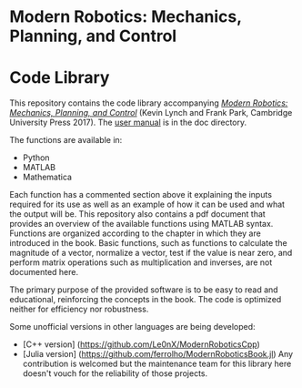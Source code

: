 # Modern Robotics:  Mechanics, Planning, and Control
# Code Library

This repository contains the code library accompanying [_Modern Robotics: 
Mechanics, Planning, and Control_](http://modernrobotics.org) (Kevin Lynch 
and Frank Park, Cambridge University Press 2017). The 
[user manual](/doc/MRlib.pdf) is in the doc directory.

The functions are available in:

* Python
* MATLAB
* Mathematica

Each function has a commented section above it explaining the inputs required for its use as well as an example of how it can be used and what the output will be. This repository also contains a pdf document that provides an overview of the available functions using MATLAB syntax. Functions are organized according to the chapter in which they are introduced in the book. Basic functions, such as functions to calculate the magnitude of a vector, normalize a vector, test if the value is near zero, and perform matrix operations such as multiplication and inverses, are not documented here.

The primary purpose of the provided software is to be easy to read and educational, reinforcing the concepts in the book. The code is optimized neither for efficiency nor robustness.

Some unofficial versions in other languages are being developed:
* [C++ version] (https://github.com/Le0nX/ModernRoboticsCpp)
* [Julia version] (https://github.com/ferrolho/ModernRoboticsBook.jl)
Any contribution is welcomed but the maintenance team for this library here doesn't vouch for the reliability of those projects.
